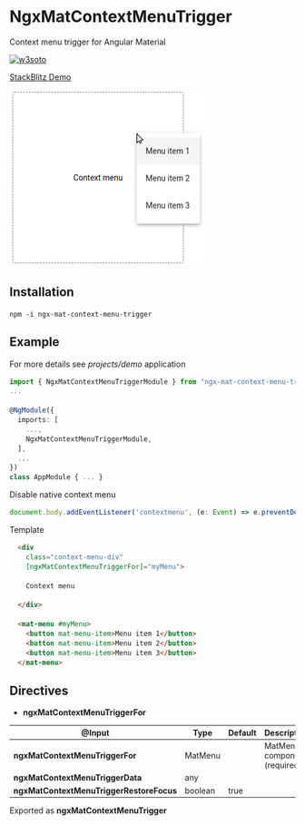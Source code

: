 # NgxMatContextMenuTrigger

Context menu trigger for Angular Material

[![w3soto](https://circleci.com/gh/w3soto/ngx-mat-context-menu-trigger.svg?style=svg)](https://circleci.com/gh/w3soto/ngx-mat-context-menu-trigger)

[StackBlitz Demo](https://stackblitz.com/edit/angular-ivy-5bojir)

![Screenshot](https://raw.githubusercontent.com/w3soto/ngx-mat-context-menu-trigger/master/screenshot.png "Screenshot")

## Installation
```shell
npm -i ngx-mat-context-menu-trigger
```

## Example

For more details see *projects/demo* application

```typescript
import { NgxMatContextMenuTriggerModule } from "ngx-mat-context-menu-trigger";
...

@NgModule({
  imports: [
    ...,
    NgxMatContextMenuTriggerModule,
  ],
  ...
})
class AppModule { ... }

```

Disable native context menu
```typescript
document.body.addEventListener('contextmenu', (e: Event) => e.preventDefault());
```

Template 
```html
  <div
    class="context-menu-div"
    [ngxMatContextMenuTriggerFor]="myMenu">
      
    Context menu
    
  </div>

  <mat-menu #myMenu>
    <button mat-menu-item>Menu item 1</button>
    <button mat-menu-item>Menu item 2</button>
    <button mat-menu-item>Menu item 3</button>
  </mat-menu>
```

## Directives 

* **ngxMatContextMenuTriggerFor**

| @Input | Type | Default | Description |
| ------ | ---- | ------- | ----------- |
| **ngxMatContextMenuTriggerFor** | MatMenu | | MatMenu component (required!) |
| **ngxMatContextMenuTriggerData** | any | | |
| **ngxMatContextMenuTriggerRestoreFocus** | boolean | true |  |

Exported as **ngxMatContextMenuTrigger**
